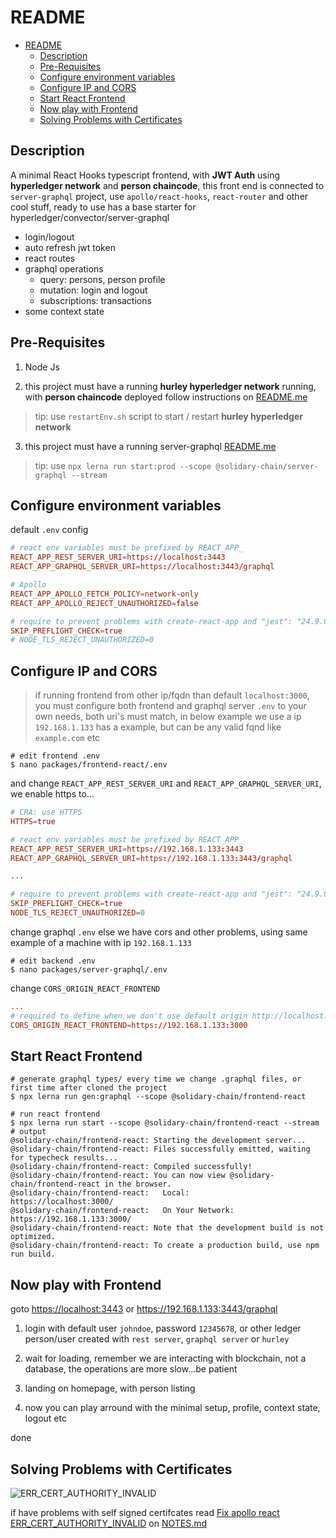 # README

- [README](#readme)
  - [Description](#description)
  - [Pre-Requisites](#pre-requisites)
  - [Configure environment variables](#configure-environment-variables)
  - [Configure IP and CORS](#configure-ip-and-cors)
  - [Start React Frontend](#start-react-frontend)
  - [Now play with Frontend](#now-play-with-frontend)
  - [Solving Problems with Certificates](#solving-problems-with-certificates)

## Description

A minimal React Hooks typescript frontend, with **JWT Auth** using **hyperledger network** and **person chaincode**, this front end is connected to  `server-graphql` project, use `apollo/react-hooks`, `react-router` and other cool stuff, ready to use has a base starter for hyperledger/convector/server-graphql

- login/logout
- auto refresh jwt token
- react routes
- graphql operations
  - query: persons, person profile
  - mutation: login and logout
  - subscriptions: transactions
- some context state

## Pre-Requisites

1. Node Js

2. this project must have a running **hurley hyperledger network** running, with **person chaincode** deployed follow instructions on [README.me](../../README.md)

> tip: use `restartEnv.sh` script to start / restart **hurley hyperledger network**

3. this project must have a running server-graphql [README.me](../server-graphql/README.md)

> tip: use `npx lerna run start:prod --scope @solidary-chain/server-graphql --stream`

## Configure environment variables

default `.env` config

```conf
# react env variables must be prefixed by REACT_APP_
REACT_APP_REST_SERVER_URI=https://localhost:3443
REACT_APP_GRAPHQL_SERVER_URI=https://localhost:3443/graphql

# Apollo
REACT_APP_APOLLO_FETCH_POLICY=network-only
REACT_APP_APOLLO_REJECT_UNAUTHORIZED=false

# require to prevent problems with create-react-app and "jest": "24.9.0"
SKIP_PREFLIGHT_CHECK=true
# NODE_TLS_REJECT_UNAUTHORIZED=0
```

## Configure IP and CORS

> if running frontend from other ip/fqdn than default `localhost:3000`, you must configure both frontend and graphql server `.env` to your own needs, both uri's must match, in below example we use a ip `192.168.1.133` has a example, but can be any valid fqnd like `example.com` etc

```shell
# edit frontend .env
$ nano packages/frontend-react/.env
```

and change `REACT_APP_REST_SERVER_URI` and `REACT_APP_GRAPHQL_SERVER_URI`, we enable https to...

```conf
# CRA: use HTTPS
HTTPS=true

# react env variables must be prefixed by REACT_APP_
REACT_APP_REST_SERVER_URI=https://192.168.1.133:3443
REACT_APP_GRAPHQL_SERVER_URI=https://192.168.1.133:3443/graphql

...

# require to prevent problems with create-react-app and "jest": "24.9.0"
SKIP_PREFLIGHT_CHECK=true
NODE_TLS_REJECT_UNAUTHORIZED=0
```

change graphql `.env` else we have cors and other problems, using same example of a machine with ip `192.168.1.133`

```shell
# edit backend .env
$ nano packages/server-graphql/.env
```

change `CORS_ORIGIN_REACT_FRONTEND`

```conf
...
# required to define when we don't use default origin http://localhost:3000
CORS_ORIGIN_REACT_FRONTEND=https://192.168.1.133:3000
```

## Start React Frontend

```shell
# generate graphql types/ every time we change .graphql files, or first time after cloned the project
$ npx lerna run gen:graphql --scope @solidary-chain/frontend-react

# run react frontend
$ npx lerna run start --scope @solidary-chain/frontend-react --stream
# output
@solidary-chain/frontend-react: Starting the development server...
@solidary-chain/frontend-react: Files successfully emitted, waiting for typecheck results...
@solidary-chain/frontend-react: Compiled successfully!
@solidary-chain/frontend-react: You can now view @solidary-chain/frontend-react in the browser.
@solidary-chain/frontend-react:   Local:            https://localhost:3000/
@solidary-chain/frontend-react:   On Your Network:  https://192.168.1.133:3000/
@solidary-chain/frontend-react: Note that the development build is not optimized.
@solidary-chain/frontend-react: To create a production build, use npm run build.
```

## Now play with Frontend

goto <https://localhost:3443> or <https://192.168.1.133:3443/graphql>

1. login with default user `johndoe`, password `12345678`, or other ledger person/user created with `rest server`, `graphql server` or `hurley`

2. wait for loading, remember we are interacting with blockchain, not a database, the operations are more slow...be patient

3. landing on homepage, with person listing

4. now you can play arround with the minimal setup, profile, context state, logout etc

done

## Solving Problems with Certificates

![ERR_CERT_AUTHORITY_INVALID](assets/images/020.png)

if have problems with self signed certifcates read [Fix apollo react ERR_CERT_AUTHORITY_INVALID](NOTES.md#fix-apollo-react-errcertauthorityinvalid) on [NOTES.md](NOTES.md)

